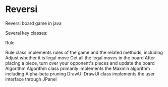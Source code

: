 # Reversi
Reversi board game in java

Several key classes:

Rule


Rule class implements rules of the game and the related methods, including
Adjust whether it is legal move
Get all the legal moves in the board
After placing a piece, turn over your opponent's pieces and update the board
Algorithm
Algorithm class primarily implements the Maxmin algorithm including Alpha-beta pruning 
DrawUI
DrawUI class implements the user interface through JPanel
